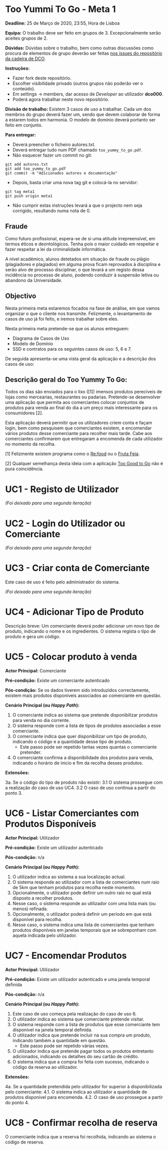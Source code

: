 Too Yummi To Go - Meta 1
========================

**Deadline:** 25 de Março de 2020, 23:55, Hora de Lisboa

**Equipa:** O trabalho deve ser feito em grupos de 3. Excepcionalmente serão aceites grupos de 2.

**Dúvidas:** Dúvidas sobre o trabalho, bem como outras discussões como procura de elementos de grupo deverão ser feitas [nos issues do repositório da cadeira de DCO](https://git.alunos.di.fc.ul.pt/dco0001/dco_1920/issues).

**Instruções:** 

* Fazer fork deste repositório. 
* Escolher visibilidade privado (outros grupos não poderão ver o conteúdo). 
* Em settings -> members, dar acesso de _Developer_ ao utilizador **dco000**. 
* Poderá agora trabalhar neste novo repositório. 

**Divisão de trabalho:** Existem 3 casos de uso a trabalhar. Cada um dos membros do grupo deverá fazer um, sendo que devem colaborar de forma a estarem todos em harmonia. O modelo de domínio deverá portanto ser feito em conjunto.

**Para entregar:** 

* Deverá preencher o ficheiro autores.txt. 
* Deverá entregar tudo num PDF chamado ```too_yummy_to_go.pdf```. 
* Não esquecer fazer um commit no git:

```
git add autores.txt
git add too_yummy_to_go.pdf
git commit -m "Adicionados autores e documentação"
```

* Depois, basta criar uma nova tag git e colocá-la no servidor:

```
git tag meta1
git push origin meta1
```

* Não cumprir estas instruções levará a que o projecto nem seja corrigido, resultando numa nota de 0.

Fraude
------

Como futuro profissional, espera-se de si uma atitude irrepreensível,
em termos éticos e deontológicos. Tenha pois o maior cuidado em
respeitar e fazer respeitar a lei da criminalidade informática.

A nível académico, alunos detetados em situação de fraude ou plágio
(plagiadores e plagiados) em alguma prova ficam reprovados à
disciplina e serão alvo de processo disciplinar, o que levará a um
registo dessa incidência no processo de aluno, podendo conduzir à
suspensão letiva ou abandono da Universidade.

Objectivo
---------

Nesta primeira meta estaremos focados na fase de análise, em que vamos
organizar o que o cliente nos transmite. Felizmente, o levantamento de casos
de uso já foi feito, e iremos trabalhar sobre eles.

Nesta primeira meta pretende-se que os alunos entreguem:

* Diagrama de Casos de Uso
* Modelo de Domínio
* SSD e contratos para os seguintes casos de uso: 5, 6 e 7.

De seguida apresenta-se uma vista geral da aplicação e a descrição dos casos de uso:


Descrição geral do Too Yummy To Go:
-----------------------------

Todos os dias são enviados para o lixo ([1]) imensos produtos perecíveis de lojas como mercearias, restaurantes ou padarias. Pretende-se desenvolver uma aplicação que permita aos comerciantes colocar conjuntos de produtos para venda ao final do dia a um preço mais interessante para os consumidores [2].

Esta aplicação deverá permitir que os utilizadores criem conta e façam login, bem como pesquisem que comerciantes existem, e encomendar vários produtos desse comerciante para recolher mais tarde. Cabe aos comerciantes confirmarem que entregaram a encomenda de cada utilizador no momento da recolha.

[1] Felizmente existem programa como o [Re:food](https://www.re-food.org/pt) ou o [Fruta Feia](https://frutafeia.pt).

[2] Qualquer semelhança desta ideia com a aplicação [Too Good to Go](https://toogoodtogo.pt/pt) não é pura coincidência.


UC1 - Registo de Utilizador
===========================

_(Foi deixado para uma segunda iteração)_

UC2 - Login do Utilizador ou Comerciante
========================================

_(Foi deixado para uma segunda iteração)_

UC3 - Criar conta de Comerciante
================================

Este caso de uso é feito pelo administrador do sistema.

_(Foi deixado para uma segunda iteração)_

UC4 - Adicionar Tipo de Produto
===============================

Descrição breve: Um comerciante deverá poder adicionar um novo tipo de produto, indicando o nome e os ingredientes. O sistema regista o tipo de produto e gera um código.

UC5 - Colocar produto à venda
==================================

**Actor Principal:** Comerciante

**Pré-condição:** Existe um comerciante autenticado

**Pós-condição:** Se os dados tiverem sido introduzidos correctamente, existem mais produtos disponíveis associados ao comerciante em questão.

**Cenário Principal (ou _Happy Path_):**

1. O comerciante indica ao sistema que pretende disponibilizar produtos para venda no dia corrente.
2. O sistema responde com a lista de tipos de produtos associadas a esse comerciante.
3. O comerciante indica que quer disponibilizar um tipo de produto, indicando o código e a quantidade desse tipo de produto.
	* Este passo pode ser repetido tantas vezes quantas o comerciante pretender.
4. O comerciante confirma a disponibilidade dos produtos para venda, indicando o horário de inicio e fim da recolha desses produtos.

**Extensões:**

3a. Se o código do tipo de produto não existir:
	3.1 O sistema prossegue com a realização do caso de uso UC4. 
	3.2 O caso de uso continua a partir do ponto 3.

UC6 - Listar Comerciantes com Produtos Disponíveis
==================================================

**Actor Principal:** Utilizador

**Pré-condição:** Existe um utilizador autenticado

**Pós-condição:** n/a

**Cenário Principal (ou _Happy Path_):**

1. O utilizador indica ao sistema a sua localização actual.
2. O sistema responde ao utilizador com a lista de comerciantes num raio de 5km que tenham produtos para recolha neste momento.
3. Opcionalmente, o utilizador pode definir um outro raio no qual está disposto a recolher produtos.
4. Nesse caso, o sistema responde ao utilizador com uma lista mais (ou menos) refinada.
5. Opcionalmente, o utilizador poderá definir um período em que está disponível para recolha.
6. Nesse caso, o sistema indica uma lista de comerciantes que tenham produtos disponíveis em janelas temporais que se sobreponham com aquela indicada pelo utilizador.


UC7 - Encomendar Produtos
=========================

**Actor Principal:** Utilizador

**Pré-condição:** Existe um utilizador autenticado e uma janela temporal definida

**Pós-condição:** n/a

**Cenário Principal (ou _Happy Path_):**

1. Este caso de uso começa pela realização do caso de uso 6.
2. O utilizador indica ao sistema que comerciante pretende visitar.
3. O sistema responde com a lista de produtos que esse comerciante tem disponível na janela temporal definida.
4. O utilizador indica que pretende incluir na sua compra um produto, indicando também a quantidade em questão.
	* Este passo pode ser repetido várias vezes.
5. O utilizador indica que pretende pagar todos os produtos entretanto adicionados, indicando os detalhes do seu cartão de crédito.
6. O sistema indica que a compra foi feita com sucesso, indicando o código da reserva ao utilizador.

**Extensões:**

4a. Se a quantidade pretendida pelo utilizador for superior à disponibilizada pelo comerciante:
	4.1. O sistema indica ao utilizador a quantidade de produtos disponível para encomenda.
	4.2. O caso de uso prossegue a partir do ponto 4.

UC8 - Confirmar recolha de reserva
==================================

O comerciante indica que a reserva foi recolhida, indicando ao sistema o código de reserva.
